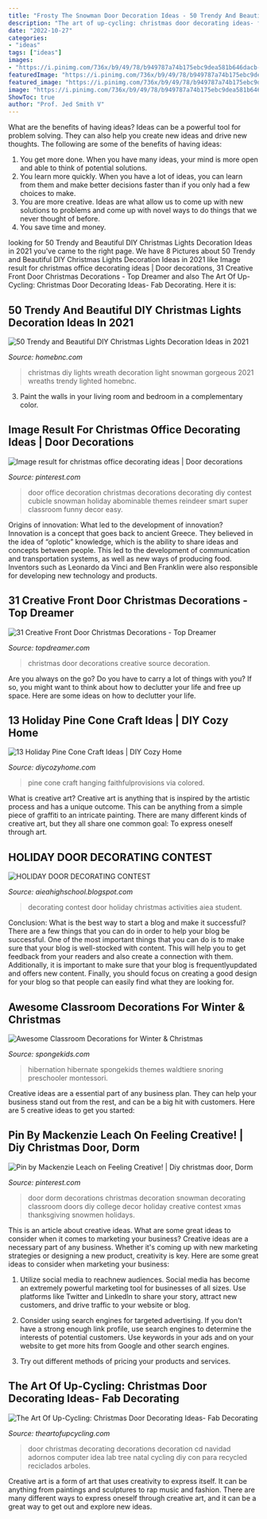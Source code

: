 ```yaml
---
title: "Frosty The Snowman Door Decoration Ideas - 50 Trendy And Beautiful Diy Christmas Lights Decoration Ideas In 2021"
description: "The art of up-cycling: christmas door decorating ideas- fab decorating"
date: "2022-10-27"
categories:
- "ideas"
tags: ["ideas"]
images:
- "https://i.pinimg.com/736x/b9/49/78/b949787a74b175ebc9dea581b646dacb--dorm-door-decorations-christmas-decorations.jpg"
featuredImage: "https://i.pinimg.com/736x/b9/49/78/b949787a74b175ebc9dea581b646dacb--dorm-door-decorations-christmas-decorations.jpg"
featured_image: "https://i.pinimg.com/736x/b9/49/78/b949787a74b175ebc9dea581b646dacb--dorm-door-decorations-christmas-decorations.jpg"
image: "https://i.pinimg.com/736x/b9/49/78/b949787a74b175ebc9dea581b646dacb--dorm-door-decorations-christmas-decorations.jpg"
ShowToc: true
author: "Prof. Jed Smith V"
---
```



What are the benefits of having ideas?
Ideas can be a powerful tool for problem solving. They can also help you create new ideas and drive new thoughts. The following are some of the benefits of having ideas: 
1. You get more done. When you have many ideas, your mind is more open and able to think of potential solutions. 
2. You learn more quickly. When you have a lot of ideas, you can learn from them and make better decisions faster than if you only had a few choices to make. 
3. You are more creative. Ideas are what allow us to come up with new solutions to problems and come up with novel ways to do things that we never thought of before. 
4. You save time and money.

	

		
looking for 50 Trendy and Beautiful DIY Christmas Lights Decoration Ideas in 2021 you've came to the right page. We have 8 Pictures about 50 Trendy and Beautiful DIY Christmas Lights Decoration Ideas in 2021 like Image result for christmas office decorating ideas | Door decorations, 31 Creative Front Door Christmas Decorations - Top Dreamer and also The Art Of Up-Cycling: Christmas Door Decorating Ideas- Fab Decorating. Here it is:
		
    
## 50 Trendy And Beautiful DIY Christmas Lights Decoration Ideas In 2021

<img loading=lazy src="https://homebnc.com/homeimg/2016/10/09-diy-christmas-lights-decoration-ideas-homebnc.jpg" onerror="this.onerror=null;this.src='https://tse3.mm.bing.net/th?id=OIP.MSv62nc9MFiRTqd2HtgDnQHaNH&amp;pid=15.1';" alt="50 Trendy and Beautiful DIY Christmas Lights Decoration Ideas in 2021">

_Source: homebnc.com_

>christmas diy lights wreath decoration light snowman gorgeous 2021 wreaths trendy lighted homebnc. 

	

3. Paint the walls in your living room and bedroom in a complementary color. 

    
## Image Result For Christmas Office Decorating Ideas | Door Decorations

<img loading=lazy src="https://i.pinimg.com/736x/c9/bd/c8/c9bdc8e7aaeadce1183878667232732b.jpg" onerror="this.onerror=null;this.src='https://tse2.mm.bing.net/th?id=OIP.a7uGJziGX-1ZnOwukbcTfwHaJ3&amp;pid=15.1';" alt="Image result for christmas office decorating ideas | Door decorations">

_Source: pinterest.com_

>door office decoration christmas decorations decorating diy contest cubicle snowman holiday abominable themes reindeer smart super classroom funny decor easy. 

	

Origins of innovation: What led to the development of innovation?
Innovation is a concept that goes back to ancient Greece. They believed in the idea of “oplotic” knowledge, which is the ability to share ideas and concepts between people. This led to the development of communication and transportation systems, as well as new ways of producing food. Inventors such as Leonardo da Vinci and Ben Franklin were also responsible for developing new technology and products.

    
## 31 Creative Front Door Christmas Decorations - Top Dreamer

<img loading=lazy src="https://topdreamer.com/wp-content/uploads/2013/12/front-door-Christmas-decoration-1.jpg" onerror="this.onerror=null;this.src='https://tse4.mm.bing.net/th?id=OIP.p4GGbPy2R2aprq-2qkHj9gHaJ5&amp;pid=15.1';" alt="31 Creative Front Door Christmas Decorations - Top Dreamer">

_Source: topdreamer.com_

>christmas door decorations creative source decoration. 

	

Are you always on the go? Do you have to carry a lot of things with you? If so, you might want to think about how to declutter your life and free up space. Here are some ideas on how to declutter your life.

    
## 13 Holiday Pine Cone Craft Ideas | DIY Cozy Home

<img loading=lazy src="http://diycozyhome.com/wp-content/uploads/2017/10/colored-handing-pine-cone.jpg" onerror="this.onerror=null;this.src='https://tse3.mm.bing.net/th?id=OIP.tS95uz6_Zzv2tyRQ2DffwQHaLH&amp;pid=15.1';" alt="13 Holiday Pine Cone Craft Ideas | DIY Cozy Home">

_Source: diycozyhome.com_

>pine cone craft hanging faithfulprovisions via colored. 

	

What is creative art?
Creative art is anything that is inspired by the artistic process and has a unique outcome. This can be anything from a simple piece of graffiti to an intricate painting. There are many different kinds of creative art, but they all share one common goal: To express oneself through art.

    
## HOLIDAY DOOR DECORATING CONTEST

<img loading=lazy src="https://2.bp.blogspot.com/_RI6I4hNesbU/TPbCcVgALiI/AAAAAAAAAXs/i24uBqCq6Es/s1600/Doordecorating5.jpg" onerror="this.onerror=null;this.src='https://tse4.mm.bing.net/th?id=OIP.NSV4elgEXHJl8V5tcunSKQHaJ4&amp;pid=15.1';" alt="HOLIDAY DOOR DECORATING CONTEST">

_Source: aieahighschool.blogspot.com_

>decorating contest door holiday christmas activities aiea student. 

	

Conclusion: What is the best way to start a blog and make it successful?
There are a few things that you can do in order to help your blog be successful. One of the most important things that you can do is to make sure that your blog is well-stocked with content. This will help you to get feedback from your readers and also create a connection with them. Additionally, it is important to make sure that your blog is frequentlyupdated and offers new content. Finally, you should focus on creating a good design for your blog so that people can easily find what they are looking for.

    
## Awesome Classroom Decorations For Winter &amp; Christmas

<img loading=lazy src="https://spongekids.com/wp-content/uploads/2016/11/christmas-bulletin-board/20-christmas-bulletin-board-ideas.jpg" onerror="this.onerror=null;this.src='https://tse1.mm.bing.net/th?id=OIP.DD_WEXMKLKaHmffS4ZytEwAAAA&amp;pid=15.1';" alt="Awesome Classroom Decorations for Winter &amp; Christmas">

_Source: spongekids.com_

>hibernation hibernate spongekids themes waldtiere snoring preschooler montessori. 

	

Creative ideas are a essential part of any business plan. They can help your business stand out from the rest, and can be a big hit with customers. Here are 5 creative ideas to get you started:

    
## Pin By Mackenzie Leach On Feeling Creative! | Diy Christmas Door, Dorm

<img loading=lazy src="https://i.pinimg.com/736x/b9/49/78/b949787a74b175ebc9dea581b646dacb--dorm-door-decorations-christmas-decorations.jpg" onerror="this.onerror=null;this.src='https://tse3.mm.bing.net/th?id=OIP.KvxgdF-QHl2OthRLt4ohqQHaJ3&amp;pid=15.1';" alt="Pin by Mackenzie Leach on Feeling Creative! | Diy christmas door, Dorm">

_Source: pinterest.com_

>door dorm decorations christmas decoration snowman decorating classroom doors diy college decor holiday creative contest xmas thanksgiving snowmen holidays. 

	

This is an article about creative ideas. What are some great ideas to consider when it comes to marketing your business?
Creative ideas are a necessary part of any business. Whether it's coming up with new marketing strategies or designing a new product, creativity is key. Here are some great ideas to consider when marketing your business: 
1. Utilize social media to reachnew audiences. Social media has become an extremely powerful marketing tool for businesses of all sizes. Use platforms like Twitter and LinkedIn to share your story, attract new customers, and drive traffic to your website or blog. 

2. Consider using search engines for targeted advertising. If you don't have a strong enough link profile, use search engines to determine the interests of potential customers. Use keywords in your ads and on your website to get more hits from Google and other search engines. 

3. Try out different methods of pricing your products and services.

    
## The Art Of Up-Cycling: Christmas Door Decorating Ideas- Fab Decorating

<img loading=lazy src="http://3.bp.blogspot.com/--4THvPN9oBI/UoIEbzhuB2I/AAAAAAAAElk/aEa5HcgThRM/s1600/door+decorations.jpg" onerror="this.onerror=null;this.src='https://tse3.mm.bing.net/th?id=OIP.OyJyC-acYkD-ezxiemg3BQHaJ4&amp;pid=15.1';" alt="The Art Of Up-Cycling: Christmas Door Decorating Ideas- Fab Decorating">

_Source: theartofupcycling.com_

>door christmas decorating decorations decoration cd navidad adornos computer idea lab tree natal cycling diy con para recycled reciclados arboles. 

	

Creative art is a form of art that uses creativity to express itself. It can be anything from paintings and sculptures to rap music and fashion. There are many different ways to express oneself through creative art, and it can be a great way to get out and explore new ideas.


